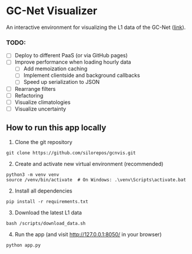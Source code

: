 # GC-Net Visualizer

An interactive environment for visualizing the L1 data of the GC-Net ([link](https://github.com/GEUS-Glaciology-and-Climate/GC-Net-level-1-data-processing/tree/main/L1)).

### TODO:

- [ ] Deploy to different PaaS (or via GitHub pages)
- [ ] Improve performance when loading hourly data 
  - [ ] Add memoization caching
  - [ ] Implement clientside and background callbacks
  - [ ] Speed up serialization to JSON
- [ ] Rearrange filters
- [ ] Refactoring
- [ ] Visualize climatologies
- [ ] Visualize uncertainty

## How to run this app locally

1. Clone the git repository 

```
git clone https://github.com/silorepos/gcnvis.git
```

2. Create and activate new virtual environment (recommended)

```
python3 -m venv venv
source /venv/bin/activate  # On Windows: .\venv\Scripts\activate.bat
```

2. Install all dependencies 

```
pip install -r requirements.txt
```

3. Download the latest L1 data

```
bash /scripts/download_data.sh
```

4. Run the app (and visit http://127.0.0.1:8050/ in your browser)

```
python app.py
```

